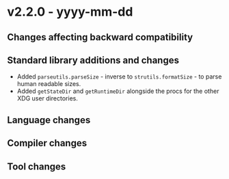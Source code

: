 # v2.2.0 - yyyy-mm-dd


## Changes affecting backward compatibility


## Standard library additions and changes

[//]: # "Changes:"


[//]: # "Additions:"
- Added `parseutils.parseSize` - inverse to `strutils.formatSize` - to parse human readable sizes.
- Added `getStateDir` and `getRuntimeDir` alongside the procs for the other XDG user directories.

[//]: # "Deprecations:"


[//]: # "Removals:"


## Language changes



## Compiler changes




## Tool changes

